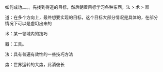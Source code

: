如何成功。。。。先找到得道的目标，然后朝着目标学习各种东西，法 > 术 > 器


道：在多个方向上，最终想要实现的目标，这个目标大部分情况是具体的，在部分情况下可以是虚幻出来的

术：某一领域内的技巧

器：工具。

法：具有普遍有效性的一些技巧方法

势：世界运转的大势，此消彼长
